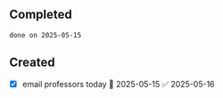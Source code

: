 
## Completed

```tasks
done on 2025-05-15
```

## Created
- [x] email professors today 📅 2025-05-15 ✅ 2025-05-16